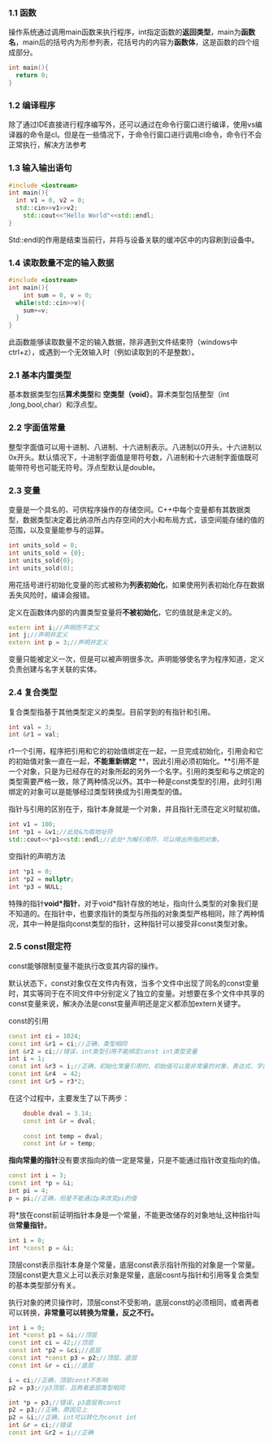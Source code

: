 ### 1.1	函数

操作系统通过调用main函数来执行程序，int指定函数的**返回类型**，main为**函数名**，main后的括号内为形参列表，花括号内的内容为**函数体**，这是函数的四个组成部分。

```c++
int main(){
  return 0;
}
```

### 1.2	编译程序

除了通过IDE直接进行程序编写外，还可以通过在命令行窗口进行编译，使用vs编译器的命令是cl。但是在一些情况下，于命令行窗口进行调用cl命令，命令行不会正常执行，解决方法参考

### 1.3	输入输出语句

```c++
#include <iostream>
int main(){
  int v1 = 0, v2 = 0;
  std::cin>>v1>>v2;
	std::cout<<"Hello World"<<std::endl;
}
```

Std::endl的作用是结束当前行，并将与设备关联的缓冲区中的内容刷到设备中。

### 1.4	读取数量不定的输入数据

```c++
#include <iostream>
int main(){
	int sum = 0, v = 0;
  while(std::cin>>v){
    sum+=v;
  }
}
```

此函数能够读取数量不定的输入数据，除非遇到文件结束符（windows中ctrl+z），或遇到一个无效输入时（例如读取到的不是整数）。

### 2.1	基本内置类型

基本数据类型包括**算术类型**和 **空类型（void）**。算术类型包括整型（int ,long,bool,char）和浮点型。

### 2.2	字面值常量

整型字面值可以用十进制、八进制、十六进制表示。八进制以0开头，十六进制以0x开头。默认情况下，十进制字面值是带符号数，八进制和十六进制字面值既可能带符号也可能无符号。浮点型默认是double。

### 2.3	变量

变量是一个具名的、可供程序操作的存储空间。C++中每个变量都有其数据类型，数据类型决定着比纳凉所占内存空间的大小和布局方式，该空间能存储的值的范围，以及变量能参与的运算。

```c++
int units_sold = 0;
int units_sold = {0};
int units_sold{0};
int units_sold(0);
```

用花括号进行初始化变量的形式被称为**列表初始化**，如果使用列表初始化存在数据丢失风险时，编译会报错。

定义在函数体内部的内置类型变量将**不被初始化**，它的值就是未定义的。

```c++
extern int i;//声明而不定义
int j;//声明并定义
extern int p = 3;//声明并定义
```

变量只能被定义一次，但是可以被声明很多次。声明能够使名字为程序知道，定义负责创建与名字关联的实体。

### 2.4	复合类型

复合类型指基于其他类型定义的类型。目前学到的有指针和引用。

```c++
int val = 3;
int &r1 = val;
```

r1一个引用，程序把引用和它的初始值绑定在一起，一旦完成初始化，引用会和它的初始值对象一直在一起，**不能重新绑定**  **，因此引用必须初始化。**引用不是一个对象，只是为已经存在的对象所起的另外一个名字。引用的类型和与之绑定的类型需要严格一致，除了两种情况以外。其中一种是const类型的引用，此时引用绑定的对象可以是能够经过类型转换成为引用类型的值。



指针与引用的区别在于，指针本身就是一个对象，并且指针无须在定义时赋初值。

```c++
int v1 = 100;
int *p1 = &v1;//此处&为取地址符
std::cout<<*p1<<std::endl;//此处*为解引用符，可以得出所指的对象。
```

空指针的声明方法

```c++
int *p1 = 0;
int *p2 = nullptr;
int *p3 = NULL;
```

特殊的指针**void\*指针**，对于void*指针存放的地址，指向什么类型的对象我们是不知道的。在指针中，也要求指针的类型与所指的对象类型严格相同，除了两种情况，其中一种是指向const类型的指针，这种指针可以接受非const类型对象。

### 2.5	const限定符

const能够限制变量不能执行改变其内容的操作。

默认状态下，const对象仅在文件内有效，当多个文件中出现了同名的const变量时，其实等同于在不同文件中分别定义了独立的变量。对想要在多个文件中共享的const变量来说，解决办法是const变量声明还是定义都添加extern关键字。

const的引用

```c++
const int ci = 1024;
const int &r1 = ci;//正确，类型相同
int &r2 = ci;//错误，int类型引用不能绑定const int类型变量
int i = 1;
const int &r3 = i;//正确，初始化常量引用时，初始值可以是非常量的对象、表达式、字面值
const int &r4  = 42;
const int &r5 = r3*2;
```

在这个过程中，主要发生了以下两步：

```c++
	double dval = 3.14;
	const int &r = dval;
	
	const int temp = dval;
	const int &r = temp;
```

**指向常量的指针**没有要求指向的值一定是常量，只是不能通过指针改变指向的值。

```c++
const int i = 3;
const int *p = &i;
int pi = 4;
p = pi;//正确，但是不能通过p来改变pi的值
```

将*放在const前证明指针本身是一个常量，不能更改储存的对象地址,这种指针叫做**常量指针**。

```c++
int i = 0;
int *const p = &i;
```

顶层const表示指针本身是个常量，底层const表示指针所指的对象是一个常量。顶层const更大意义上可以表示对象是常量，底层cosnt与指针和引用等复合类型的基本类型部分有关。

执行对象的拷贝操作时，顶层const不受影响，底层const的必须相同，或者两者可以转换，**非常量可以转换为常量，反之不行。**

```c++
int i = 0;
int *const p1 = &i;//顶层
const int ci = 42;//顶层
const int *p2 = &ci;//底层
const int *const p3 = p2;//顶层、底层
const int &r = ci;//底层

i = ci;//正确，顶层const不影响
p2 = p3;//p3顶层，且两者底层类型相同

int *p = p3;//错误，p3底层有const
p2 = p3;//正确，原因见上
p2 = &i;//正确，int可以转化为const int
int &r = ci;//错误
const int &r2 = i;//正确
```

